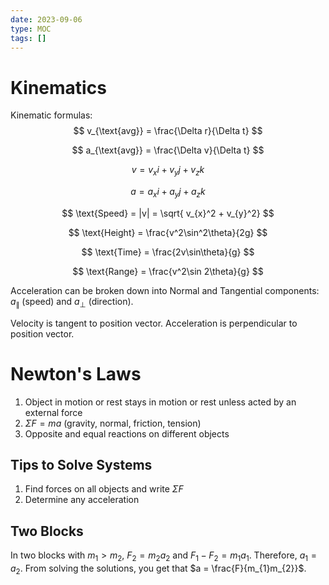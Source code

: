 ```yaml
---
date: 2023-09-06
type: MOC
tags: []
---
```


# Kinematics
Kinematic formulas:
$$
v_{\text{avg}} = \frac{\Delta r}{\Delta t}
$$

$$
a_{\text{avg}} = \frac{\Delta v}{\Delta t}
$$

$$
v = v_{x}i + v_{y}j + v_{z}k
$$

$$
a = a_{x}i + a_{y}j + a_{z}k
$$

$$
\text{Speed} = |v| = \sqrt{ v_{x}^2 + v_{y}^2}
$$

$$
\text{Height} = \frac{v^2\sin^2\theta}{2g}
$$

$$
\text{Time} = \frac{2v\sin\theta}{g}
$$

$$
\text{Range} = \frac{v^2\sin 2\theta}{g}
$$

Acceleration can be broken down into Normal and Tangential components: $a_{\parallel}$ (speed) and $a_{\perp}$ (direction).

Velocity is tangent to position vector.
Acceleration is perpendicular to position vector.

# Newton's Laws
1. Object in motion or rest stays in motion or rest unless acted by an external force
2. $\Sigma F = ma$ (gravity, normal, friction, tension)
3. Opposite and equal reactions on different objects

## Tips to Solve Systems
1. Find forces on all objects and write $\Sigma F$
2. Determine any acceleration

## Two Blocks
In two blocks with $m_{1} > m_{2}$, $F_{2} = m_{2}a_{2}$ and $F_{1}-F_{2} = m_{1}a_{1}$. Therefore, $a_{1} = a_{2}$. From solving the solutions, you get that $a = \frac{F}{m_{1}m_{2}}$.